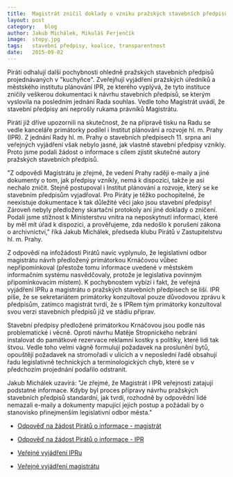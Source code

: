 ```yaml
---
title:	Magistrát zničil doklady o vzniku pražských stavebních předpisů
layout:	post
category:	blog
author:	Jakub Michálek, Mikuláš Ferjenčík
image:	stopy.jpg
tags:	stavební předpisy, koalice, transparentnost
date:	2015-09-02
---
```


Piráti odhalují další pochybnosti ohledně pražských stavebních předpisů projednávaných v "kuchyňce". Zveřejňují vyjádření pražských úředníků a městského institutu plánování IPR, ze kterého vyplývá, že tyto instituce zničily veškerou dokumentaci k návrhu stavebních předpisů, se kterým vyslovila na posledním jednání Rada souhlas. Vedle toho Magistrát uvádí, že stavební předpisy ani neprošly rukama právníků Magistrátu.

Piráti již dříve upozornili na skutečnost, že na přípravě tisku na Radu se vedle kanceláře primátorky podílel i Institut plánování a rozvoje hl. m. Prahy (IPR). Z jednání Rady hl. m. Prahy o stavebních předpisech 11. srpna ani veřejných vyjádření však nebylo jasné, jak vlastně stavební předpisy vznikly.  Proto jsme podali žádost o informace s cílem zjistit skutečné autory pražských stavebních předpisů.

"Z odpovědi Magistrátu je zřejmé, že vedení Prahy raději e-maily a jiné dokumenty o tom, jak předpisy vznikly, nemá k dispozici, takže je asi nechalo zničit. Stejně postupoval i Institut plánování a rozvoje, který se ke stavebním předpisům vyjadřoval. Pro Piráty je těžko pochopitelné, že neexistuje dokumentace k tak důležité věci jako jsou stavební předpisy! Zároveň nebyly předloženy skartační protokoly ani jiné doklady o zničení. Podali jsme stížnost k Ministerstvu vnitra na neposkytnutí informací, které by měl mít úřad k dispozici, a prověřujeme, zda nedošlo k porušení zákona o archivnictví," říká Jakub Michálek, předseda klubu Pirátů v Zastupitelstvu hl. m. Prahy.

Z odpovědí na infožádosti Pirátů navíc vyplynulo, že legislativní odbor magistrátu návrh předložený primátorkou Krnáčovou vůbec nepřipomínkoval (přestože tomu informace uvedené v městském informačním systému nasvědčovaly, protože je legislativa povinným připomínkovacím místem). K pochybnostem vybízí i fakt, že veřejná vyjádření IPRu a magistrátu o pražských stavebních předpisech se liší. IPR píše, že se sekretariátem primátorky konzultoval pouze důvodovou zprávu k předpisům, zatímco magistrát tvrdí, že s IPRem tým primátorky konzultoval svou verzi stavebních předpisů již ve stádiu příprav. 

Stavební předpisy předložené primátorkou Krnáčovou jsou podle nás problematické i věcně. Oproti návrhu Matěje Stropnického nebrání instalovat do památkové rezervace reklamní kostky s politiky, které lidi tak štvou. Vedle toho velmi vágně formulují požadavek na proslunění bytů, opouštějí požadavek na stromořadí v ulicích a v neposlední řadě obsahují řadu legislativně technických a terminologických chyb, které se v předchozím projednání podařilo odstranit.

Jakub Michálek uzavírá: "Je zřejmé, že Magistrát i IPR veřejnosti zatajují podstatné informace. Kdyby byl proces přípravy návrhu pražských stavebních předpisů standardní, jak tvrdí, rozhodně by odpovědní lidé nemazali e-maily a dokumenty mapující jejich postup a požádali by o stanovisko přinejmenším legislativní odbor města."

* [Odpověď na žádost Pirátů o informace - magistrát](https://github.com/pirati-cz/KlubPraha/blob/master/spisy/2015/106-stavebni-predpisy-praha/2-odpoved/odpoved.pdf)

* [Odpověď na žádost Pirátů o informace - IPR](https://github.com/pirati-cz/KlubPraha/blob/master/spisy/2015/107-stavebni-predpisy-ipr/2-odpoved/odpoved.pdf)

* [Veřejné vyjádření IPRu](http://iprpraha.cz/clanek/1414/vyjadreni-k-prohlaseni-piratu-o-autorstvi-duvodove-zpravy-k-prazskym-stavebnim-predpisum)

* [Veřejné vyjádření magistrátu](http://www.praha.eu/jnp/cz/o_meste/magistrat/Postoj_RHMP_PSP/index.html)


